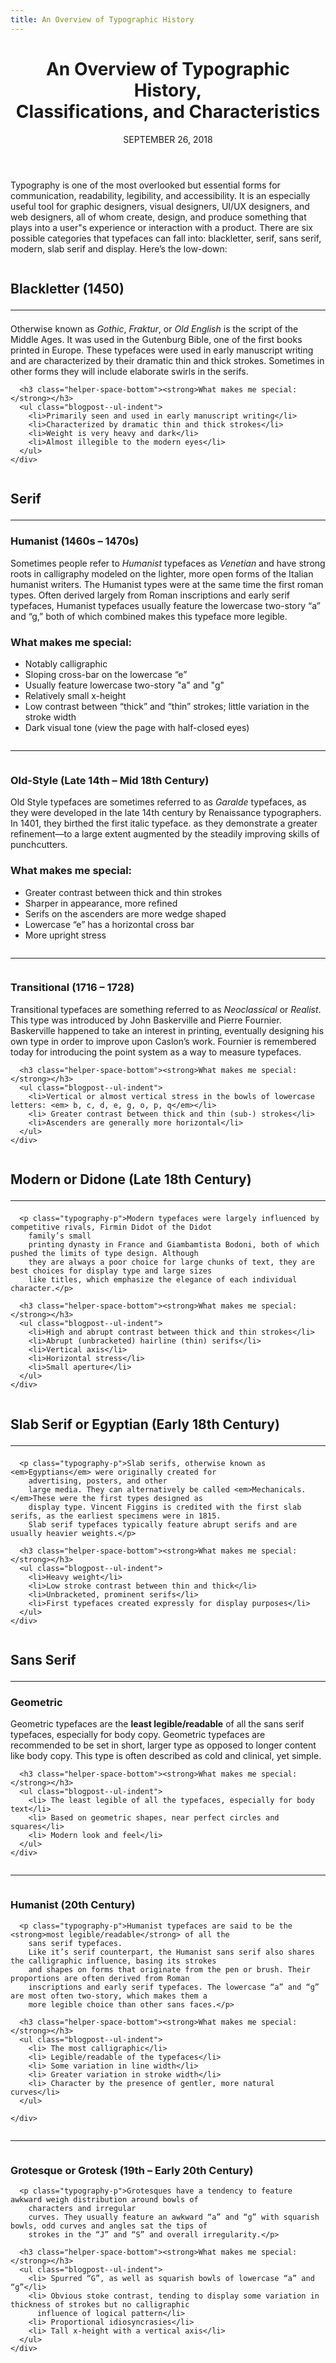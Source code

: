 ```yaml
---
title: An Overview of Typographic History
---
```


<main class="blogposts__container">
  <header>
    <h1>An Overview of Typographic History,<br> Classifications, and Characteristics</h1>
    <time datetime="2018-11-21">SEPTEMBER 26, 2018</time>
  </header>
  <p class="typography-p">Typography is one of the most overlooked but essential forms for communication, readability,
    legibility, and
    accessibility. It is an especially useful tool for graphic designers, visual designers, UI/UX designers, and web
    designers, all of whom create, design, and produce something that plays into a user"s experience or interaction
    with a product. There are six possible categories that typefaces can fall into: blackletter, serif, sans serif,
    modern, slab serif and display. Here’s the low-down:</p>

  <section class="helper-space-top">
    <div class="column">
      <h2 class="typography-h2">Blackletter (1450)
        <hr />
      </h2>
      <p class="typography-p">Otherwise known as <em>Gothic</em>, <em>Fraktur</em>, or <em>Old English</em> is the
        script of the Middle
        Ages. It was used in the Gutenburg Bible, one of the first books printed in Europe. These typefaces were used
        in early manuscript writing and are characterized by their dramatic thin and thick strokes. Sometimes in other
        forms they will include elaborate swirls in the serifs.</p>

      <h3 class="helper-space-bottom"><strong>What makes me special:</strong></h3>
      <ul class="blogpost--ul-indent">
        <li>Primarily seen and used in early manuscript writing</li>
        <li>Characterized by dramatic thin and thick strokes</li>
        <li>Weight is very heavy and dark</li>
        <li>Almost illegible to the modern eyes</li>
      </ul>
    </div>
  </section>

  <section class="helper-space-top">
    <div class="column">
      <h2 class="typography-h2">Serif
        <hr />
      </h2>
      <h3>Humanist (1460s – 1470s)</h3>
      <p class="typography-p">Sometimes people refer to <em> Humanist </em> typefaces as <em>Venetian</em> and have
        strong roots in
        calligraphy modeled on the lighter, more open forms of the Italian humanist writers. The Humanist types were at
        the same time the first roman types. Often derived largely from Roman inscriptions and early serif typefaces,
        Humanist typefaces usually feature the lowercase two-story “a” and “g,” both of which combined makes this
        typeface more legible.</p>
      <h3 class="helper-space-bottom"><strong>What makes me special:</strong></h3>
      <ul class="blogpost--ul-indent">
        <li>Notably calligraphic</li>
        <li>Sloping cross-bar on the lowercase “e”</li>
        <li>Usually feature lowercase two-story "a" and "g"</li>
        <li>Relatively small x-height</li>
        <li>Low contrast between “thick” and “thin” strokes; little variation in the stroke width</li>
        <li>Dark visual tone (view the page with half-closed eyes)</li>
      </ul>
    </div>
  </section>

  <section class="helper-space-top">
    <hr />
    <div class="column">
      <h3>Old-Style (Late 14th – Mid 18th Century)</h3>
      <p class="typography-p">Old Style typefaces are sometimes referred to as <em>Garalde</em> typefaces, as they were
        developed in the
        late 14th century by Renaissance typographers. In 1401, they birthed the first italic typeface. as they
        demonstrate a greater refinement—to a large extent augmented by the steadily improving skills of punchcutters.</p>
      <h3 class="helper-space-bottom"><strong>What makes me special:</strong></h3>
      <ul class="blogpost--ul-indent">
        <li> Greater contrast between thick and thin strokes</li>
        <li> Sharper in appearance, more refined</li>
        <li> Serifs on the ascenders are more wedge shaped</li>
        <li> Lowercase “e” has a horizontal cross bar</li>
        <li> More upright stress</li>
      </ul>
    </div>
  </section>

  <section class="helper-space-top">
    <hr />
    <div class="column">
      <h3>Transitional (1716 – 1728)</h3>
      <p class="typography-p">Transitional typefaces are something referred to as <em>Neoclassical</em> or <em>Realist</em>.
        This type was
        introduced by John Baskerville and Pierre Fournier. Baskerville happened to take an interest in printing,
        eventually designing his own type in order to improve upon Caslon’s work. Fournier is remembered today for
        introducing the point system as a way to measure typefaces.</p>

      <h3 class="helper-space-bottom"><strong>What makes me special:</strong></h3>
      <ul class="blogpost--ul-indent">
        <li>Vertical or almost vertical stress in the bowls of lowercase letters: <em> b, c, d, e, g, o, p, q</em></li>
        <li> Greater contrast between thick and thin (sub-) strokes</li>
        <li>Ascenders are generally more horizontal</li>
      </ul>
    </div>
  </section>


  <section class="helper-space-top">
    <div class="column">
      <h2 class="typography-h2">Modern or Didone (Late 18th Century)
        <hr />
      </h2>

      <p class="typography-p">Modern typefaces were largely influenced by competitive rivals, Firmin Didot of the Didot
        family’s small
        printing dynasty in France and Giambamtista Bodoni, both of which pushed the limits of type design. Although
        they are always a poor choice for large chunks of text, they are best choices for display type and large sizes
        like titles, which emphasize the elegance of each individual character.</p>

      <h3 class="helper-space-bottom"><strong>What makes me special:</strong></h3>
      <ul class="blogpost--ul-indent">
        <li>High and abrupt contrast between thick and thin strokes</li>
        <li>Abrupt (unbracketed) hairline (thin) serifs</li>
        <li>Vertical axis</li>
        <li>Horizontal stress</li>
        <li>Small aperture</li>
      </ul>
    </div>
  </section>

  <section class="helper-space-top">
    <div class="column">
      <h2 class="typography-h2">Slab Serif or Egyptian (Early 18th Century)
        <hr />
      </h2>

      <p class="typography-p">Slab serifs, otherwise known as <em>Egyptians</em> were originally created for
        advertising, posters, and other
        large media. They can alternatively be called <em>Mechanicals.</em>These were the first types designed as
        display type. Vincent Figgins is credited with the first slab serifs, as the earliest specimens were in 1815.
        Slab serif typefaces typically feature abrupt serifs and are usually heavier weights.</p>

      <h3 class="helper-space-bottom"><strong>What makes me special:</strong></h3>
      <ul class="blogpost--ul-indent">
        <li>Heavy weight</li>
        <li>Low stroke contrast between thin and thick</li>
        <li>Unbracketed, prominent serifs</li>
        <li>First typefaces created expressly for display purposes</li>
      </ul>
    </div>
  </section>

  <section class="helper-space-top">
    <div class="column">
      <h2 class="typography-h2">Sans Serif
        <hr />
      </h2>
      <h3>Geometric</h3>
      <p class="typography-p">Geometric typefaces are the <strong>least legible/readable</strong> of all the sans serif
        typefaces,
        especially for body copy. Geometric typefaces are recommended to be set in short, larger type as opposed to
        longer content like body copy. This type is often described as cold and clinical, yet simple.</p>

      <h3 class="helper-space-bottom"><strong>What makes me special:</strong></h3>
      <ul class="blogpost--ul-indent">
        <li> The least legible of all the typefaces, especially for body text</li>
        <li> Based on geometric shapes, near perfect circles and squares</li>
        <li> Modern look and feel</li>
      </ul>
    </div>
  </section>

  <section class="helper-space-top">
    <hr />
    <div class="column">
      <h3>Humanist (20th Century)</h3>

      <p class="typography-p">Humanist typefaces are said to be the <strong>most legible/readable</strong> of all the
        sans serif typefaces.
        Like it’s serif counterpart, the Humanist sans serif also shares the calligraphic influence, basing its strokes
        and shapes on forms that originate from the pen or brush. Their proportions are often derived from Roman
        inscriptions and early serif typefaces. The lowercase “a” and “g” are most often two-story, which makes them a
        more legible choice than other sans faces.</p>

      <h3 class="helper-space-bottom"><strong>What makes me special:</strong></h3>
      <ul class="blogpost--ul-indent">
        <li> The most calligraphic</li>
        <li> Legible/readable of the typefaces</li>
        <li> Some variation in line width</li>
        <li> Greater variation in stroke width</li>
        <li> Character by the presence of gentler, more natural curves</li>
      </ul>

    </div>
  </section>

  <section class="helper-space-top">
    <hr />
    <div class="column">
      <h3>Grotesque or Grotesk (19th – Early 20th Century)</h3>

      <p class="typography-p">Grotesques have a tendency to feature awkward weigh distribution around bowls of
        characters and irregular
        curves. They usually feature an awkward “a” and “g” with squarish bowls, odd curves and angles sat the tips of
        strokes in the “J” and “S” and overall irregularity.</p>

      <h3 class="helper-space-bottom"><strong>What makes me special:</strong></h3>
      <ul class="blogpost--ul-indent">
        <li> Spurred “G”, as well as squarish bowls of lowercase “a” and “g”</li>
        <li> Obvious stoke contrast, tending to display some variation in thickness of strokes but no calligraphic
          influence of logical pattern</li>
        <li> Proportional idiosyncrasies</li>
        <li> Tall x-height with a vertical axis</li>
      </ul>
    </div>
  </section>
</main>
